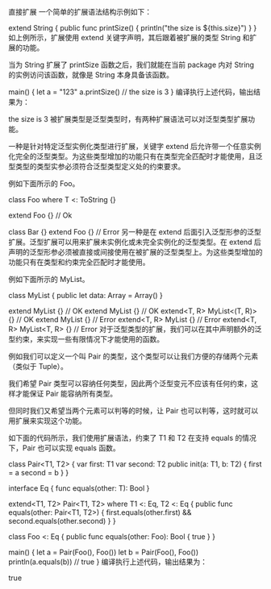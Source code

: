直接扩展
一个简单的扩展语法结构示例如下：

extend String {
    public func printSize() {
        println("the size is ${this.size}")
    }
}
如上例所示，扩展使用 extend 关键字声明，其后跟着被扩展的类型 String 和扩展的功能。

当为 String 扩展了 printSize 函数之后，我们就能在当前 package 内对 String 的实例访问该函数，就像是 String 本身具备该函数。

main() {
    let a = "123"
    a.printSize() // the size is 3
}
编译执行上述代码，输出结果为：

the size is 3
被扩展类型是泛型类型时，有两种扩展语法可以对泛型类型扩展功能。

一种是针对特定泛型实例化类型进行扩展，关键字 extend 后允许带一个任意实例化完全的泛型类型。为这些类型增加的功能只有在类型完全匹配时才能使用，且泛型类型的类型实参必须符合泛型类型定义处的约束要求。

例如下面所示的 Foo<T>。

class Foo<T> where T <: ToString {}

extend Foo<Int64> {} // Ok

class Bar {}
extend Foo<Bar> {} // Error
另一种是在 extend 后面引入泛型形参的泛型扩展。泛型扩展可以用来扩展未实例化或未完全实例化的泛型类型。在 extend 后声明的泛型形参必须被直接或间接使用在被扩展的泛型类型上。为这些类型增加的功能只有在类型和约束完全匹配时才能使用。

例如下面所示的 MyList<T>。

class MyList<T> {
    public let data: Array<T> = Array<T>()
}

extend<T> MyList<T> {} // OK
extend<R> MyList<R> {} // OK
extend<T, R> MyList<(T, R)> {} // OK
extend MyList {} // Error
extend<T, R> MyList<T> {} // Error
extend<T, R> MyList<T, R> {} // Error
对于泛型类型的扩展，我们可以在其中声明额外的泛型约束，来实现一些有限情况下才能使用的函数。

例如我们可以定义一个叫 Pair 的类型，这个类型可以让我们方便的存储两个元素（类似于 Tuple）。

我们希望 Pair 类型可以容纳任何类型，因此两个泛型变元不应该有任何约束，这样才能保证 Pair 能容纳所有类型。

但同时我们又希望当两个元素可以判等的时候，让 Pair 也可以判等，这时就可以用扩展来实现这个功能。

如下面的代码所示，我们使用扩展语法，约束了 T1 和 T2 在支持 equals 的情况下，Pair 也可以实现 equals 函数。

class Pair<T1, T2> {
    var first: T1
    var second: T2
    public init(a: T1, b: T2) {
        first = a
        second = b
    }
}

interface Eq<T> {
    func equals(other: T): Bool
}

extend<T1, T2> Pair<T1, T2> where T1 <: Eq<T1>, T2 <: Eq<T2> {
    public func equals(other: Pair<T1, T2>) {
        first.equals(other.first) && second.equals(other.second)
    }
}

class Foo <: Eq<Foo> {
    public func equals(other: Foo): Bool {
        true
    }
}

main() {
    let a = Pair(Foo(), Foo())
    let b = Pair(Foo(), Foo())
    println(a.equals(b)) // true
}
编译执行上述代码，输出结果为：

true